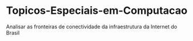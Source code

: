 # Topicos-Especiais-em-Computacao
Analisar as fronteiras de conectividade da infraestrutura da Internet do Brasil
